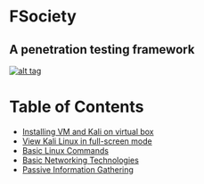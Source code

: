 # FSociety
## A penetration testing framework
[![alt tag](http://nikolaskama.me/content/images/2016/07/mr-robot-1.gif)](https://wikipedia.org/wiki/Mr._Robot)

Table of Contents
==================

* [Installing VM and Kali on virtual box](https://github.com/purvasingh96/FSociety/blob/master/Installation.md) 
* [View Kali Linux in full-screen mode](https://github.com/purvasingh96/FSociety/blob/master/kali_full_screen_mode.md)
* [Basic Linux Commands](https://github.com/purvasingh96/FSociety/blob/master/Basic%20Linux%20Commands.md)
* [Basic Networking Technologies](https://github.com/purvasingh96/FSociety/blob/master/Networking%20Terminologies.md)
* [Passive Information Gathering](https://github.com/purvasingh96/FSociety/blob/master/Passive%20Information%20Gathering.md)
